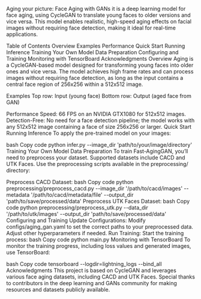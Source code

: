 Aging your picture: Face Aging with GANs
it is a deep learning model for face aging, using CycleGAN to translate young faces to older versions and vice versa. This model enables realistic, high-speed aging effects on facial images without requiring face detection, making it ideal for real-time applications.

Table of Contents
Overview
Examples
Performance
Quick Start
Running Inference
Training Your Own Model
Data Preparation
Configuring and Training
Monitoring with TensorBoard
Acknowledgments
Overview
Aging is a CycleGAN-based model designed for transforming young faces into older ones and vice versa. The model achieves high frame rates and can process images without requiring face detection, as long as the input contains a central face region of 256x256 within a 512x512 image.

Examples
Top row: Input (young face)
Bottom row: Output (aged face from GAN)



Performance
Speed: 66 FPS on an NVIDIA GTX1080 for 512x512 images.
Detection-Free: No need for a face detection pipeline; the model works with any 512x512 image containing a face of size 256x256 or larger.
Quick Start
Running Inference
To apply the pre-trained model on your images:

bash
Copy code
python infer.py --image_dir 'path/to/your/image/directory'
Training Your Own Model
Data Preparation
To train Fast-AgingGAN, you’ll need to preprocess your dataset. Supported datasets include CACD and UTK Faces. Use the preprocessing scripts available in the preprocessing/ directory:

Preprocess CACD Dataset:
bash
Copy code
python preprocessing/preprocess_cacd.py --image_dir '/path/to/cacd/images' --metadata '/path/to/cacd/metadata/file' --output_dir 'path/to/save/processed/data'
Preprocess UTK Faces Dataset:
bash
Copy code
python preprocessing/preprocess_utk.py --data_dir '/path/to/utk/images' --output_dir 'path/to/save/processed/data'
Configuring and Training
Update Configurations: Modify configs/aging_gan.yaml to set the correct paths to your preprocessed data. Adjust other hyperparameters if needed.
Run Training: Start the training process:
bash
Copy code
python main.py
Monitoring with TensorBoard
To monitor the training progress, including loss values and generated images, use TensorBoard:

bash
Copy code
tensorboard --logdir=lightning_logs --bind_all
Acknowledgments
This project is based on CycleGAN and leverages various face aging datasets, including CACD and UTK Faces. Special thanks to contributors in the deep learning and GANs community for making resources and datasets publicly available.